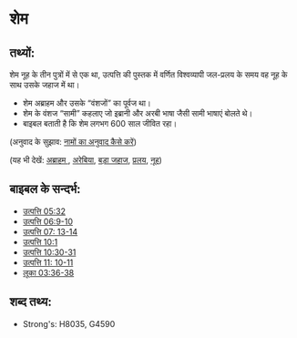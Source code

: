 # शेम #

## तथ्यों: ##

शेम नूह के तीन पुत्रों में से एक था, उत्पत्ति की पुस्तक में वर्णित विश्वव्यापी जल-प्रलय के समय वह नूह के साथ उसके जहाज में था।

* शेम अब्राहम और उसके “वंशजों” का पूर्वज था।
* शेम के वंशज “सामी” कहलाए जो इब्रानी और अरबी भाषा जैसी सामी भाषाएं बोलते थे।
* बाइबल बताती है कि शेम लगभग 600 साल जीवित रहा।

(अनुवाद के सुझाव: [नामों का अनुवाद कैसे करें](rc://en/ta/man/translate/translate-names))

(यह भी देखें: [अब्राहम ](../names/abraham.md), [अरेबिया](../names/arabia.md), [बड़ा जहाज](../kt/ark.md), [प्रलय](../other/flood.md), [नूह](../names/noah.md))

## बाइबल के सन्दर्भ: ##

* [उत्पत्ति 05:32](rc://en/tn/help/gen/05/32)
* [उत्पत्ति 06:9-10](rc://en/tn/help/gen/06/09)
* [उत्पत्ति 07: 13-14](rc://en/tn/help/gen/07/13)
* [उत्पत्ति 10:1](rc://en/tn/help/gen/10/01)
* [उत्पत्ति 10:30-31](rc://en/tn/help/gen/10/30)
* [उत्पत्ति 11: 10-11](rc://en/tn/help/gen/11/10)
* [लूका 03:36-38](rc://en/tn/help/luk/03/36)

## शब्द तथ्य: ##

* Strong's: H8035, G4590
